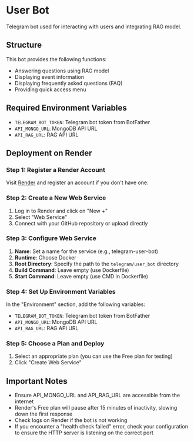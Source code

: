 # User Bot

Telegram bot used for interacting with users and integrating RAG model.

## Structure

This bot provides the following functions:
- Answering questions using RAG model
- Displaying event information
- Displaying frequently asked questions (FAQ)
- Providing quick access menu

## Required Environment Variables

- `TELEGRAM_BOT_TOKEN`: Telegram bot token from BotFather
- `API_MONGO_URL`: MongoDB API URL
- `API_RAG_URL`: RAG API URL

## Deployment on Render

### Step 1: Register a Render Account

Visit [Render](https://render.com) and register an account if you don't have one.

### Step 2: Create a New Web Service

1. Log in to Render and click on "New +"
2. Select "Web Service"
3. Connect with your GitHub repository or upload directly

### Step 3: Configure Web Service

1. **Name**: Set a name for the service (e.g., telegram-user-bot)
2. **Runtime**: Choose Docker
3. **Root Directory**: Specify the path to the `telegram/user_bot` directory
4. **Build Command**: Leave empty (use Dockerfile)
5. **Start Command**: Leave empty (use CMD in Dockerfile)

### Step 4: Set Up Environment Variables

In the "Environment" section, add the following variables:

- `TELEGRAM_BOT_TOKEN`: Telegram bot token from BotFather
- `API_MONGO_URL`: MongoDB API URL
- `API_RAG_URL`: RAG API URL

### Step 5: Choose a Plan and Deploy

1. Select an appropriate plan (you can use the Free plan for testing)
2. Click "Create Web Service"

## Important Notes

- Ensure API_MONGO_URL and API_RAG_URL are accessible from the internet
- Render's Free plan will pause after 15 minutes of inactivity, slowing down the first response
- Check logs on Render if the bot is not working
- If you encounter a "health check failed" error, check your configuration to ensure the HTTP server is listening on the correct port 